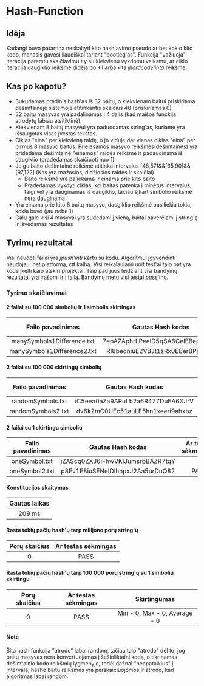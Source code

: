# Hash-Function

## Idėja

Kadangi buvo patartina neskaityti kito hash'avimo pseudo ar bet kokio kito kodo, manasis gavosi liaudiškai tariant "bootleg'as". Funkcija "važiuoja" iteracija paremtu skaičiavimu t.y su kiekvienu vykdomu veiksmu, ar ciklo iteracija daugiklio reikšmė didėja po +1 arba kita *įhardcode'inta* reikšme.

## Kas po kapotu?

- Sukuriamas pradinis hash'as iš 32 baitų, o kiekvienam baitui priskiriama dešimtainėje sistemoje atitinkantis skaičius 48 (priskiriamas 0)
- 32 baitų masyvas yra padalinamas į 4 dalis (kad maišos funckija atrodytų labiau atsitiktinė). 
- Kiekvienam 8 baitų masyvui yra paduodamas string'as, kuriame yra išsaugotas visas įvestas tekstas.
- Ciklas "eina" per kiekvieną raidę, o jo viduje dar vienas ciklas "eina" per pirmus 8 masyvo baitus. Prie esamos masyvo reikšmės(dešimtainės) yra pridedama dešimtainė "einamos" raidės reikšmė ir padauginama iš daugiklio (pradedamas skaičiuoti nuo 1)
- Jeigu baito dešimtainė reikšmė atitinka intervalus [48,57]&&[65,90]&&[97,122] (Kas yra mažosios, didžiosios raidės ir skaičiai)
  - Baito reikšmė yra paliekama ir einama prie kito baito
  - Pradedamas vykdyti ciklas, kol baitas patenka į minėtus intervalus, taigi vėl yra dauginamas iš daugiklio, tačiau šįkart simbolio reikšmė nėra dauginama 
- Yra einama prie kito 8 baitų masyvo, daugiklio reikšmė pasiliekia tokia, kokia buvo (jau nebe 1)
- Galų gale visi 4 masyvai yra sudedami į vieną, baitai paverčiami į string'ą ir išvedamas rezultatas

## Tyrimų rezultatai

Visi naudoti failai yra *įpush'inti* kartu su kodu. Algoritmui įgyvendinti naudojau .net platformą, c# kalbą. Visi reikalaujami unit test'ai taip pat yra kode įkelti kaip atskiri projektai. Taip pad juos leidžiant visi bandymų rezultatai yra įrašomi ir į failą. Bandymų metu visi testai *pass*'ino.

### Tyrimo skaičiavimai


#### 2 failai su 100 000 simbolių ir 1 simbolis skirtingas
| Failo pavadinimas | Gautas Hash kodas |Ar testas sėkmingas?|
| :--------------------: | :------------------------------: | :--: |
| manySymbols1Difference.txt | 7epAZAphrLPeeID5qSA6CeIEBepUuA1z  | |
| manySymbols1Difference2.txt | RI8beqniuE2VBJt1zRx0EBerBPjAfEVq  |PASS|

#### 2 failai su 100 000 skirtingų simbolių
| Failo pavadinimas | Gautas Hash kodas |Ar testas sėkmingas?|
| :--------------------: | :------------------------------: | :--: |
| randomSymbols.txt | iC5eea0aZa9ARuLb2a6R477DuEA6XJrV | |
| randomSymbols2.txt | dv6k2mC0UEc51auLE5hn1xeeri9ahxbz |PASS|

#### 2 failai su 1 skirtingu simboliu
| Failo pavadinimas | Gautas Hash kodas |Ar testas sėkmingas?|
| :--------------------: | :------------------------------: | :--: |
| oneSymbol.txt | jZAScq0ZXJ6iFhwVKIJumsrbBAZR7tqY  | |
| oneSymbol2.txt | p8Ev1E8iuSENeIDIhhpxJ2Aa5urDuQ82  |PASS|

#### Konstitucijos skaitymas
| Gautas laikas |
| :--------------------: |
| 209 ms |

#### Rasta tokių pačių hash'ų tarp milijono porų string'ų
| Porų skaičius | Ar testas sėkmingas|
| :--------------------: | :------------------------------: |
| 0 | PASS |

#### Rasta tokių pačių hash'ų tarp 100 000 porų string'ų su 1 simboliu skirtingu
| Porų skaičius | Ar testas sėkmingas|Skirtingumas|
| :--------------------: | :------------------------------: |:----------: |
| 0 | PASS | Min - 0, Max - 0, Average - 0|

#### Note
Šita hash funkcija "atrodo" labai random, tačiau taip "atrodo" dėl to, jog baitų masyvas nėra konvertuojamas į šešioliktainį kodą, o tikrinamas dešimtainio kodo reikšmių lygmenyje, todėl dažnai "neapataikius" į intervalą, hasho baitų reikšmės yra perskaičiuojomos ir atrodo, kad algoritmas labai random.



